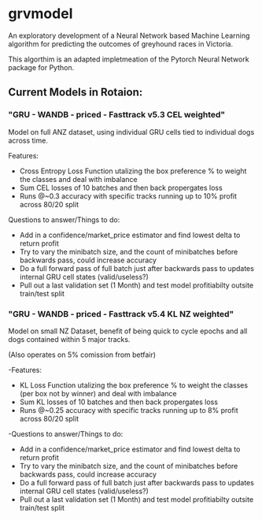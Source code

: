 # grvmodel
An exploratory development of a Neural Network based Machine Learning algorithm for predicting the outcomes of greyhound races in Victoria.

This algorthim is an adapted impletmeation of the Pytorch Neural Network package for Python.

## Current Models in Rotaion:

### "GRU - WANDB - priced - Fasttrack v5.3 CEL weighted"

Model on full ANZ dataset, using individual GRU cells tied to individual dogs across time.

Features:

  - Cross Entropy Loss Function utalizing the box preference % to weight the classes and deal with imbalance
  - Sum CEL losses of 10 batches and then back propergates loss
  - Runs @~0.3 accuracy with specific tracks running up to 10% profit across 80/20 split
  
Questions to answer/Things to do:
 
  - Add in a confidence/market_price estimator and find lowest delta to return profit
  - Try to vary the minibatch size, and the count of minibatches before backwards pass, could increase accuracy
  - Do a full forward pass of full batch just after backwards pass to updates internal GRU cell states (valid/useless?)
  - Pull out a last validation set (1 Month) and test model profitiabilty outsite train/test split
  
### "GRU - WANDB - priced - Fasttrack v5.4 KL NZ weighted"

Model on small NZ Dataset, benefit of being quick to cycle epochs and all dogs contained within 5 major tracks.

(Also operates on 5% comission from betfair)

-Features:

  - KL Loss Function utalizing the box preference % to weight the classes (per box not by winner) and deal with imbalance
  - Sum KL losses of 10 batches and then back propergates loss
  - Runs @~0.25 accuracy with specific tracks running up to 8% profit across 80/20 split
  
-Questions to answer/Things to do:
 
  - Add in a confidence/market_price estimator and find lowest delta to return profit
  - Try to vary the minibatch size, and the count of minibatches before backwards pass, could increase accuracy
  - Do a full forward pass of full batch just after backwards pass to updates internal GRU cell states (valid/useless?)
  - Pull out a last validation set (1 Month) and test model profitiabilty outsite train/test split

